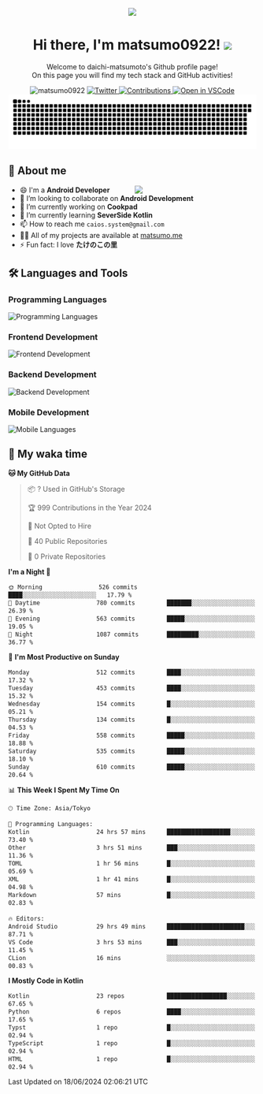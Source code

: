 <p align="center"><img src="https://capsule-render.vercel.app/api?type=waving&color=gradient&height=300&section=header&text=Hi%20I%27m%20matsumo&fontSize=90&animation=fadeIn&fontAlignY=38&desc=Welcome%20to%20daichi-matsumoto%27s%20GitHub%20profile%20&descAlignY=55&descAlign=62"></p>

<h1 align="center">Hi there, I'm matsumo0922! <img src="https://media.giphy.com/media/hvRJCLFzcasrR4ia7z/giphy.gif" width="32"></h1>

<p align="center">
Welcome to daichi-matsumoto's Github profile page!<br>
On this page you will find my tech stack and GitHub activities!
</p>

<div align="center">
  <img src="https://komarev.com/ghpvc/?username=matsumo0922&label=Profile%20views&color=ac3726&style=flat" alt="matsumo0922" />
  <a href="https://twitter.com/matsumo0922">
    <img src="https://badgen.net/badge/twitter/@matsumo0922?icon=twitter" alt="Twitter" />
  </a>
  <a href="https://qiita.com/matsumo0922">
    <img src="https://badgen.org/img/qiita/matsumo0922/contributions?style=flat" alt="Contributions" />
  </a>
  <a href="https://open.vscode.dev/matsumo0922/matsumo0922">
    <img alt="Open in VSCode" src="https://img.shields.io/static/v1?logo=visualstudiocode&label=&message=Open%20in%20Visual%20Studio%20Code&labelColor=2c2c32&color=007acc&logoColor=007acc" />
  </a>
</div>

<picture>
  <source media="(prefers-color-scheme: dark)" srcset="./resources/github-contribution-grid-snake-dark.svg" />
  <source media="(prefers-color-scheme: light)" srcset="./resources/github-contribution-grid-snake-light.svg" />
  <img alt="github-snake" src="./resources/github-contribution-grid-snake-light.svg" />
</picture>

## 📝 About me

<picture>
  <source media="(prefers-color-scheme: dark)" srcset="https://github-readme-stats.vercel.app/api?username=matsumo0922&show_icons=true&locale=en&theme=dark" />
  <source media="(prefers-color-scheme: light)" srcset="https://github-readme-stats.vercel.app/api?username=matsumo0922&show_icons=true&locale=en&theme=default" />
  <img align="right" width="49%" src="https://github-readme-stats.vercel.app/api?username=matsumo0922&show_icons=true&locale=en&theme=default" />
</picture>

- 😄 I'm a **Android Developer**
- 👯 I’m looking to collaborate on **Android Development**
- 🔭 I’m currently working on **Cookpad**
- 🌱 I’m currently learning **SeverSide Kotlin**
- 📫 How to reach me `caios.system@gmail.com`
- 👨‍💻 All of my projects are available at [matsumo.me](matsumo.me)
- ⚡ Fun fact: I love **たけのこの里**

## 🛠️ Languages and Tools

### Programming Languages
![Programming Languages](https://skillicons.dev/icons?i=kotlin,java,c,cpp,ruby,py,md)

### Frontend Development
![Frontend Development](https://skillicons.dev/icons?i=kotlin,next,react,html,css)

### Backend Development
![Backend Development](https://skillicons.dev/icons?i=kotlin,graphql,rails,redis,nodejs)

### Mobile Development
![Mobile Languages](https://skillicons.dev/icons?i=kotlin,ktor)

## 📌 My waka time
<!--START_SECTION:waka-->
**🐱 My GitHub Data** 

> 📦 ? Used in GitHub's Storage 
 > 
> 🏆 999 Contributions in the Year 2024
 > 
> 🚫 Not Opted to Hire
 > 
> 📜 40 Public Repositories 
 > 
> 🔑 0 Private Repositories 
 > 
**I'm a Night 🦉** 

```text
🌞 Morning                526 commits         ████░░░░░░░░░░░░░░░░░░░░░   17.79 % 
🌆 Daytime                780 commits         ███████░░░░░░░░░░░░░░░░░░   26.39 % 
🌃 Evening                563 commits         █████░░░░░░░░░░░░░░░░░░░░   19.05 % 
🌙 Night                  1087 commits        █████████░░░░░░░░░░░░░░░░   36.77 % 
```
📅 **I'm Most Productive on Sunday** 

```text
Monday                   512 commits         ████░░░░░░░░░░░░░░░░░░░░░   17.32 % 
Tuesday                  453 commits         ████░░░░░░░░░░░░░░░░░░░░░   15.32 % 
Wednesday                154 commits         █░░░░░░░░░░░░░░░░░░░░░░░░   05.21 % 
Thursday                 134 commits         █░░░░░░░░░░░░░░░░░░░░░░░░   04.53 % 
Friday                   558 commits         █████░░░░░░░░░░░░░░░░░░░░   18.88 % 
Saturday                 535 commits         █████░░░░░░░░░░░░░░░░░░░░   18.10 % 
Sunday                   610 commits         █████░░░░░░░░░░░░░░░░░░░░   20.64 % 
```


📊 **This Week I Spent My Time On** 

```text
🕑︎ Time Zone: Asia/Tokyo

💬 Programming Languages: 
Kotlin                   24 hrs 57 mins      ██████████████████░░░░░░░   73.40 % 
Other                    3 hrs 51 mins       ███░░░░░░░░░░░░░░░░░░░░░░   11.36 % 
TOML                     1 hr 56 mins        █░░░░░░░░░░░░░░░░░░░░░░░░   05.69 % 
XML                      1 hr 41 mins        █░░░░░░░░░░░░░░░░░░░░░░░░   04.98 % 
Markdown                 57 mins             █░░░░░░░░░░░░░░░░░░░░░░░░   02.83 % 

🔥 Editors: 
Android Studio           29 hrs 49 mins      ██████████████████████░░░   87.71 % 
VS Code                  3 hrs 53 mins       ███░░░░░░░░░░░░░░░░░░░░░░   11.45 % 
CLion                    16 mins             ░░░░░░░░░░░░░░░░░░░░░░░░░   00.83 % 
```

**I Mostly Code in Kotlin** 

```text
Kotlin                   23 repos            █████████████████░░░░░░░░   67.65 % 
Python                   6 repos             ████░░░░░░░░░░░░░░░░░░░░░   17.65 % 
Typst                    1 repo              █░░░░░░░░░░░░░░░░░░░░░░░░   02.94 % 
TypeScript               1 repo              █░░░░░░░░░░░░░░░░░░░░░░░░   02.94 % 
HTML                     1 repo              █░░░░░░░░░░░░░░░░░░░░░░░░   02.94 % 
```




 Last Updated on 18/06/2024 02:06:21 UTC
<!--END_SECTION:waka-->
